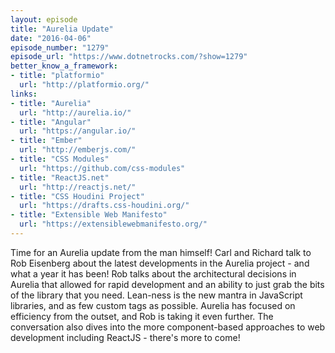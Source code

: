 ```yaml
---
layout: episode
title: "Aurelia Update"
date: "2016-04-06"
episode_number: "1279"
episode_url: "https://www.dotnetrocks.com/?show=1279"
better_know_a_framework:
- title: "platformio"
  url: "http://platformio.org/"
links:
- title: "Aurelia"
  url: "http://aurelia.io/"
- title: "Angular"
  url: "https://angular.io/"
- title: "Ember"
  url: "http://emberjs.com/"
- title: "CSS Modules"
  url: "https://github.com/css-modules"
- title: "ReactJS.net"
  url: "http://reactjs.net/"
- title: "CSS Houdini Project"
  url: "https://drafts.css-houdini.org/"
- title: "Extensible Web Manifesto"
  url: "https://extensiblewebmanifesto.org/"
---
```


Time for an Aurelia update from the man himself! Carl and Richard talk to Rob Eisenberg about the latest developments in the Aurelia project - and what a year it has been! Rob talks about the architectural decisions in Aurelia that allowed for rapid development and an ability to just grab the bits of the library that you need. Lean-ness is the new mantra in JavaScript libraries, and as few custom tags as possible. Aurelia has focused on efficiency from the outset, and Rob is taking it even further. The conversation also dives into the more component-based approaches to web development including ReactJS - there's more to come!

